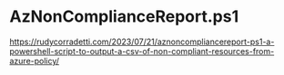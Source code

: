 AzNonComplianceReport.ps1
==================================
https://rudycorradetti.com/2023/07/21/aznoncompliancereport-ps1-a-powershell-script-to-output-a-csv-of-non-compliant-resources-from-azure-policy/